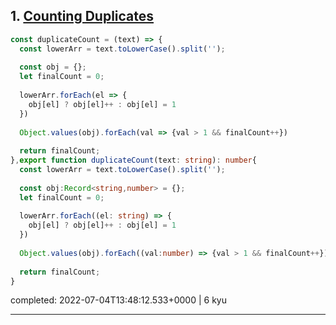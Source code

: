 ## 1. [Counting Duplicates](https://www.codewars.com/kata/54bf1c2cd5b56cc47f0007a1)

```typescript
const duplicateCount = (text) => {
  const lowerArr = text.toLowerCase().split('');
  
  const obj = {};
  let finalCount = 0;
  
  lowerArr.forEach(el => {
    obj[el] ? obj[el]++ : obj[el] = 1
  })
  
  Object.values(obj).forEach(val => {val > 1 && finalCount++})
  
  return finalCount;
},export function duplicateCount(text: string): number{
  const lowerArr = text.toLowerCase().split('');
  
  const obj:Record<string,number> = {};
  let finalCount = 0;
  
  lowerArr.forEach((el: string) => {
    obj[el] ? obj[el]++ : obj[el] = 1
  })
  
  Object.values(obj).forEach((val:number) => {val > 1 && finalCount++})
  
  return finalCount;
}

```


completed: 2022-07-04T13:48:12.533+0000 | 6 kyu


------


<br>


<br>

